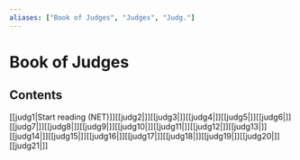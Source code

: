 ```yaml
---
aliases: ["Book of Judges", "Judges", "Judg."]
---
```

# Book of Judges
## Contents
[[judg1|Start reading (NET)]][[judg2|]][[judg3|]][[judg4|]][[judg5|]][[judg6|]][[judg7|]][[judg8|]][[judg9|]][[judg10|]][[judg11|]][[judg12|]][[judg13|]][[judg14|]][[judg15|]][[judg16|]][[judg17|]][[judg18|]][[judg19|]][[judg20|]][[judg21|]]